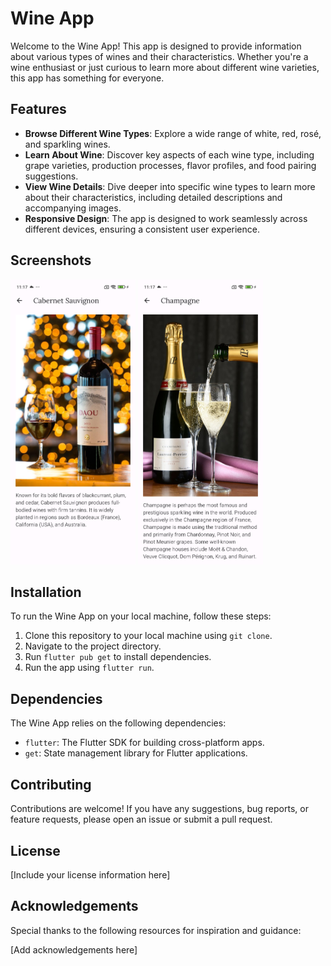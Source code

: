 # Wine App

Welcome to the Wine App! This app is designed to provide information about various types of wines and their characteristics. Whether you're a wine enthusiast or just curious to learn more about different wine varieties, this app has something for everyone.

## Features

- **Browse Different Wine Types**: Explore a wide range of white, red, rosé, and sparkling wines.
- **Learn About Wine**: Discover key aspects of each wine type, including grape varieties, production processes, flavor profiles, and food pairing suggestions.
- **View Wine Details**: Dive deeper into specific wine types to learn more about their characteristics, including detailed descriptions and accompanying images.
- **Responsive Design**: The app is designed to work seamlessly across different devices, ensuring a consistent user experience.

## Screenshots

<img src="assets/readme1.jpg" alt="Screenshot 1" width="200"/>
<img src="assets/readme2.jpg" alt="Screenshot 2" width="200"/>

## Installation

To run the Wine App on your local machine, follow these steps:

1. Clone this repository to your local machine using `git clone`.
2. Navigate to the project directory.
3. Run `flutter pub get` to install dependencies.
4. Run the app using `flutter run`.

## Dependencies

The Wine App relies on the following dependencies:

- `flutter`: The Flutter SDK for building cross-platform apps.
- `get`: State management library for Flutter applications.

## Contributing

Contributions are welcome! If you have any suggestions, bug reports, or feature requests, please open an issue or submit a pull request.

## License

[Include your license information here]

## Acknowledgements

Special thanks to the following resources for inspiration and guidance:

[Add acknowledgements here]

